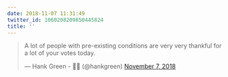 ```yaml
---
date: 2018-11-07 11:31:49
twitter_id: 1060208209850445824
title: ''
---
```


<blockquote class="twitter-tweet"><p lang="en" dir="ltr">A lot of people with pre-existing conditions are very very thankful for a lot of your votes today.</p>&mdash; Hank Green - 🗽🤖 (@hankgreen) <a href="https://twitter.com/hankgreen/status/1060199407449124864?ref_src=twsrc%5Etfw">November 7, 2018</a></blockquote>
<script async src="https://platform.twitter.com/widgets.js" charset="utf-8"></script>
